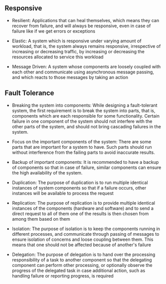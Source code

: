 
## Responsive

 * Resilient: Applications that can heal themselves, which means they can recover from failure, and will always be responsive, even in case of failure like if we get errors or exceptions

 * Elastic: A system which is responsive under varying amount of workload, that is, the system always remains responsive, irrespective of increasing or decreasing traffic, by increasing or decreasing the resources allocated to service this workload

 * Message Driven: A system whose components are loosely coupled with each other and communicate using asynchronous message passing, and which reacts to those messages by taking an action


 ## Fault Tolerance

  * Breaking the system into components: While designing a fault-tolerant system, the first requirement is to break the system into parts, that is, components which are each responsible for some functionality. Certain failure in one component of the system should not interfere with the other parts of the system, and should not bring cascading failures in the system.

  * Focus on the important components of the system: There are some parts that are important for a system to have. Such parts should run without interference from the failing parts to avoid inaccurate results.
  
  * Backup of important components: It is recommended to have a backup of components so that in case of failure, similar components can ensure the high availability of the system.
  
  * Duplication: The purpose of duplication is to run multiple identical instances of system components so that if a failure occurs, other instances will be available to process the request

  * Replication: The purpose of replication is to provide multiple identical instances of the components (hardware and software) and to send a direct request to all of them one of the results is then chosen from among them based on them

  * Isolation: The purpose of isolation is to keep the components running in different processes, and communicate through passing of messages to ensure isolation of concerns and loose coupling between them. This means that one should not be affected because of another's failure

  * Delegation: The purpose of delegation is to hand over the processing responsibility of a task to another component so that the delegating component can perform other processing, or optionally observe the progress of the delegated task in case additional action, such as handling failure or reporting progress, is required
